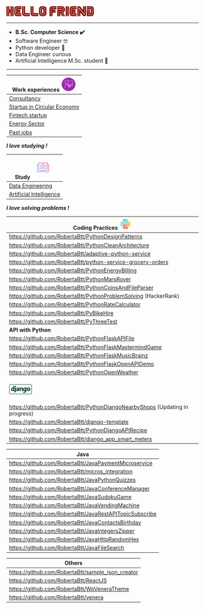 <img src="MrRobot.png" alt="MrRobot" style="width:230px;"/>

------------------------------------------------------------------
- **B.Sc. Computer Science ✔️**
- Software Engineer 🤓
- Python developer 🐍
- Data Engineer curious 
- Artificial Intelligence M.Sc. student 📓 
 
---------------------------------------------------------------------------


| Work experiences     <img src="jobs.png" alt="work" style="width:40px;"/> |
|---------------------------------------------------------------------------|
| [Consultancy](Cpgm_hp%2FREADME.md)                                        |
| [Startup in Circular Economy](Verone%2FREADME.md)                         |
| [Fintech startup](Touche%2FREADME.md)                                     |
| [Energy Sector](Energy%2FREADME.md)                                       |
| [Past jobs](jobs_2005_2016%2FREADME.md)                              |

_**I love studying !**_

| Study  <img src="book.png" alt="book" style="width:60px;"/>                       |
|-----------------------------------------------------------------------------------|
| [Data Engineering](DataEngineering%2FREADME.md)                                   |
| [Artificial Intelligence](https://github.com/RobertaBtt/Artificial_intelligence ) |

_**I love solving problems !**_

| Coding Practices ![Python](Python.png)                                       |
|------------------------------------------------------------------------------|
| https://github.com/RobertaBtt/PythonDesignPatterns                   |
| https://github.com/RobertaBtt/PythonCleanArchitecture           |
| https://github.com/RobertaBtt/adaptive-python-service     |
| https://github.com/RobertaBtt/python-service-grocery-orders      |
| https://github.com/RobertaBtt/PythonEnergyBilling            |
| https://github.com/RobertaBtt/PythonMarsRover                 |
| https://github.com/RobertaBtt/PythonCoinsAndFileParser                       |
| https://github.com/RobertaBtt/PythonProblemSolving (HackerRank)              |
| https://github.com/RobertaBtt/PythonRateCalculator                |
| https://github.com/RobertaBtt/PyBikeHire                          |
| https://github.com/RobertaBtt/PyThreeTest                       |
| **API with Python**                                                          |
| https://github.com/RobertaBtt/PythonFlaskAPIFile                             |
| https://github.com/RobertaBtt/PythonFlaskMastermindGame                      |
| https://github.com/RobertaBtt/PythonFlaskMusicBrainz                         |
| https://github.com/RobertaBtt/PythonFlaskOpenAPIDemo                         |
| https://github.com/RobertaBtt/PythonOpenWeather                              |
| <img src="django.png" alt="django" style="width:60px;"/>                     |
| https://github.com/RobertaBtt/PythonDjangoNearbyShops (Updating in progress) |
| https://github.com/RobertaBtt/django-template                                |
| https://github.com/RobertaBtt/PythonDjangoAPIRecipe                          |
| https://github.com/RobertaBtt/django_app_smart_meters                        |




| Java                                                    |
|---------------------------------------------------------|
| https://github.com/RobertaBtt/JavaPaymentMicroservice   |
| https://github.com/RobertaBtt/micros_integration        |
| https://github.com/RobertaBtt/JavaPythonQuizzes         |
| https://github.com/RobertaBtt/JavaConferenceManager     |
| https://github.com/RobertaBtt/JavaSudokuGame            |
| https://github.com/RobertaBtt/JavaVendingMachine        |
| https://github.com/RobertaBtt/JavaRestAPITopicSubscribe |
| https://github.com/RobertaBtt/JavaContactsBirthday      |
| https://github.com/RobertaBtt/JavaIntegersZipper        |
| https://github.com/RobertaBtt/JavaHttpRandomHex         |
| https://github.com/RobertaBtt/JavaFileSearch            |




| Others                                            |
|---------------------------------------------------|
| https://github.com/RobertaBtt/sample_json_creator |
| https://github.com/RobertaBtt/ReactJS             |
| https://github.com/RobertaBtt/WpVeneraTheme       |
| https://github.com/RobertaBtt/venera              |


